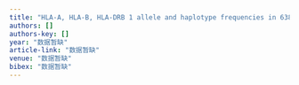 ```yaml
---
title: "HLA‐A, HLA‐B, HLA‐DRB 1 allele and haplotype frequencies in 6384 umbilical cord blood units and transplantation matching and engraftment statistics in the Zhejiang cord blood …"
authors: []
authors-key: []
year: "数据暂缺"
article-link: "数据暂缺"
venue: "数据暂缺"
bibex: "数据暂缺"
---
```

